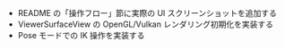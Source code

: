 - README の「操作フロー」節に実際の UI スクリーンショットを追加する
- ViewerSurfaceView の OpenGL/Vulkan レンダリング初期化を実装する
- Pose モードでの IK 操作を実装する
